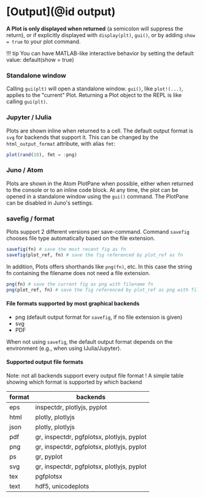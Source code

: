 
# [Output](@id output)


**A Plot is only displayed when returned** (a semicolon will suppress the return), or if explicitly displayed with `display(plt)`, `gui()`, or by adding `show = true` to your plot command.


!!! tip
    You can have MATLAB-like interactive behavior by setting the default value: default(show = true)

### Standalone window

Calling `gui(plt)` will open a standalone window.  `gui()`, like `plot!(...)`, applies to the "current" Plot.  Returning a Plot object to the REPL is like calling `gui(plt)`.


### Jupyter / IJulia

Plots are shown inline when returned to a cell.  The default output format is `svg` for backends that support it.
This can be changed by the `html_output_format` attribute, with alias `fmt`:

```julia
plot(rand(10), fmt = :png)
```

### Juno / Atom

Plots are shown in the Atom PlotPane when possible, either when returned to the console or to an inline code block. At any time, the plot can be opened in a standalone window using the `gui()` command. 
The PlotPane can be disabled in Juno's settings.

### savefig / format

Plots support 2 different versions per save-command.
Command `savefig` chooses file type automatically based on the file extension.

```julia
savefig(fn) # save the most recent fig as fn
savefig(plot_ref, fn) # save the fig referenced by plot_ref as fn
```

In addition, Plots offers shorthands like `png(fn)`, etc.
In this case the string fn containing the filename does not need a file extension.

```julia
png(fn) # save the current fig as png with filename fn
png(plot_ref, fn) # save the fig referenced by plot_ref as png with filename fn
```

#### File formats supported by most graphical backends

 - png (default output format for `savefig`, if no file extension is given)
 - svg
 - PDF
 
When not using `savefig`, the default output format depends on the environment (e.g., when using IJulia/Jupyter).

#### Supported output file formats

Note:   not all backends support every output file format !
A simple table showing which format is supported by which backend

| format | backends |
|--------|----------|
| eps  | inspectdr, plotlyjs, pyplot |
| html | plotly,  plotlyjs |
| json | plotly, plotlyjs |
| pdf  | gr, inspectdr, pgfplotsx, plotlyjs, pyplot |
| png  | gr, inspectdr, pgfplotsx, plotlyjs, pyplot |
| ps   | gr, pyplot |
| svg  | gr, inspectdr, pgfplotsx, plotlyjs, pyplot |
| tex  | pgfplotsx |
| text | hdf5, unicodeplots |
